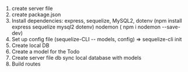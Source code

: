 1. create server file
2. create package.json
3. Install dependencies: express, sequelize, MySQL2, dotenv (npm install express sequelize mysql2 dotenv)
        nodemon ( npm i nodemon --save-dev)
4. Set up config file (sequelize-CLI -- models, config) => sequelize-cli init
5. Create local DB
6. Create a model for the Todo
7. Create server file
    db sync local database with models
8. Build routes 
